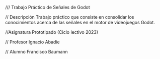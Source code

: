 /// Trabajo Práctico de Señales de Godot

// Descripción
Trabajo práctico que consiste en consolidar los conocimientos acerca de las señales en el motor de videojuegos Godot.

//Asignatura
Prototipado (Ciclo lectivo 2023)

// Profesor
Ignacio Abadie

// Alumno
Francisco Baumann
